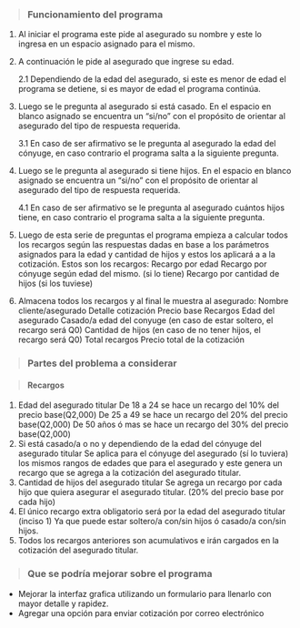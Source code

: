 > ### Funcionamiento del programa

1. Al iniciar el programa este pide al asegurado su nombre y este
   lo ingresa en un espacio asignado para el mismo.

2. A continuación le pide al asegurado que ingrese su edad.

   2.1 Dependiendo de la edad del asegurado, si este es menor de edad
         el programa se detiene, si es mayor de edad el programa continúa.

3. Luego se le pregunta al asegurado si está casado. En el espacio
   en blanco asignado se encuentra un “si/no” con el propósito de
   orientar al asegurado del tipo de respuesta requerida.

   3.1 En caso de ser afirmativo se le pregunta al asegurado la edad del
         cónyuge, en caso contrario el programa salta a la siguiente pregunta.

4. Luego se le pregunta al asegurado si tiene hijos. En el espacio en
   blanco asignado se encuentra un “si/no” con el propósito de orientar
   al asegurado del tipo de respuesta requerida.

   4.1 En caso de ser afirmativo se le pregunta al asegurado cuántos hijos
         tiene, en caso contrario el programa salta a la siguiente pregunta.

5. Luego de esta serie de preguntas el programa empieza a calcular todos
   los recargos según las respuestas dadas en base a los parámetros
   asignados para la edad y cantidad de hijos y estos los aplicará a
   a la cotización. Estos son los recargos:
   Recargo por edad
   Recargo por cónyuge según edad del mismo. (si lo tiene)
   Recargo por cantidad de hijos (si los tuviese)
6. Almacena todos los recargos y al final le muestra al asegurado:
   Nombre cliente/asegurado
   Detalle cotización
   Precio base
   Recargos
   Edad del asegurado
   Casado/a edad del conyuge (en caso de estar soltero, el recargo será Q0)
   Cantidad de hijos (en caso de no tener hijos, el recargo será Q0)
   Total recargos
   Precio total de la cotización


> ### Partes del problema a considerar

> #### Recargos
1. Edad del asegurado titular
   De 18 a 24 se hace un recargo del 10% del precio base(Q2,000)
   De 25 a 49 se hace un recargo del 20% del precio base(Q2,000)
   De 50 años ó mas se hace un recargo del 30% del precio base(Q2,000)
2. Si está casado/a o no y dependiendo de la edad del cónyuge del
   asegurado titular
   Se aplica para el cónyuge del asegurado (sí lo tuviera) los mismos
   rangos de edades que para el asegurado y este genera un recargo que se
   agrega a la cotización del asegurado titular.
3. Cantidad de hijos del asegurado titular
   Se agrega un recargo por cada hijo que quiera asegurar el asegurado
   titular. (20% del precio base por cada hijo)
4. El único recargo extra obligatorio será por la edad del asegurado titular (inciso 1)
   Ya que puede estar soltero/a con/sin hijos ó casado/a con/sin hijos.
5. Todos los recargos anteriores son acumulativos e irán cargados en la
   cotización del asegurado titular.


> ### Que se podría mejorar sobre el programa

- Mejorar la interfaz grafica utilizando un formulario para llenarlo
  con mayor detalle y rapidez.
- Agregar una opción para enviar cotización por correo electrónico
